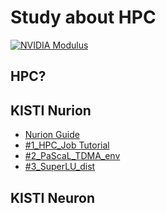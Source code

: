 # Study about HPC
[![NVIDIA Modulus](https://img.shields.io/badge/KISTI-HPC-blue.svg)](https://www.ksc.re.kr/)


## HPC?

## KISTI Nurion
- [Nurion Guide](01_HPC_overall_guide.md)
- [#1_HPC_Job Tutorial](02_HPC_job_tutorial.md)
- [#2_PaScaL_TDMA_env](03_PaScaL_TDMA_env.md)
- [#3_SuperLU_dist](04_SuperLU_dist.md)
  
## KISTI Neuron